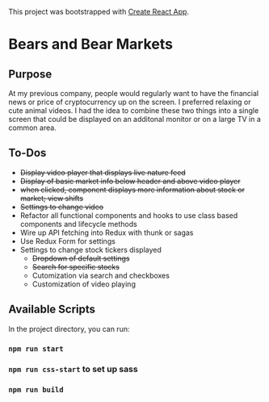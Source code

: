 This project was bootstrapped with [Create React App](https://github.com/facebook/create-react-app).

# Bears and Bear Markets

## Purpose
At my previous company, people would regularly want to have the financial news or price of cryptocurrency up on the screen. I preferred relaxing or cute animal videos. I had the idea to combine these two things into a single screen that could be displayed on an additonal monitor or on a large TV in a common area.

## To-Dos
* ~~Display video player that displays live nature feed~~
* ~~Display of basic market info below header and above video player~~
* ~~when clicked, component displays more information about stock or market; view shifts~~
* ~~Settings to change video~~
* Refactor all functional components and hooks to use class based components and lifecycle methods
* Wire up API fetching into Redux with thunk or sagas
* Use Redux Form for settings
* Settings to change stock tickers displayed
  * ~~Dropdown of default settings~~
  * ~~Search for specific stocks~~
  * Cutomization via search and checkboxes
  * Customization of video playing
## Available Scripts

In the project directory, you can run:

### `npm run start`
### `npm run css-start` to set up sass
### `npm run build`
